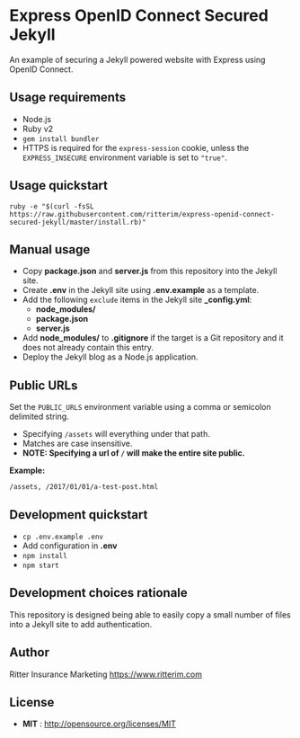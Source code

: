 # Express OpenID Connect Secured Jekyll

An example of securing a Jekyll powered website with Express using OpenID Connect.

## Usage requirements

- Node.js
- Ruby v2
- `gem install bundler`
- HTTPS is required for the `express-session` cookie, unless the `EXPRESS_INSECURE` environment variable is set to `"true"`.

## Usage quickstart

```
ruby -e "$(curl -fsSL https://raw.githubusercontent.com/ritterim/express-openid-connect-secured-jekyll/master/install.rb)"
```

## Manual usage

- Copy **package.json** and **server.js** from this repository into the Jekyll site.
- Create **.env** in the Jekyll site using **.env.example** as a template.
- Add the following `exclude` items in the Jekyll site **_config.yml**:
  - **node_modules/**
  - **package.json**
  - **server.js**
- Add **node_modules/** to **.gitignore** if the target is a Git repository and it does not already contain this entry.
- Deploy the Jekyll blog as a Node.js application.

## Public URLs

Set the `PUBLIC_URLS` environment variable using a comma or semicolon delimited string.

- Specifying `/assets` will everything under that path.
- Matches are case insensitive.
- **NOTE: Specifying a url of `/` will make the entire site public.**

**Example:**

```
/assets, /2017/01/01/a-test-post.html
```

## Development quickstart

- `cp .env.example .env`
- Add configuration in **.env**
- `npm install`
- `npm start`

## Development choices rationale

This repository is designed being able to easily copy a small number of files into a Jekyll site to add authentication.

## Author

Ritter Insurance Marketing https://www.ritterim.com

## License

- **MIT** : http://opensource.org/licenses/MIT
